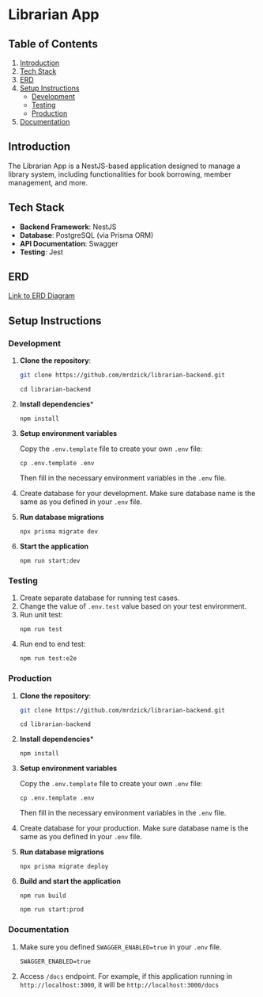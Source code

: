 # Librarian App

## Table of Contents

1. [Introduction](#introduction)
2. [Tech Stack](#tech-stack)
3. [ERD](#erd)
4. [Setup Instructions](#setup-instructions)
   - [Development](#development)
   - [Testing](#testing)
   - [Production](#production)
5. [Documentation](#documentation)

## Introduction

The Librarian App is a NestJS-based application designed to manage a library system, including functionalities for book borrowing, member management, and more.

## Tech Stack

- **Backend Framework**: NestJS
- **Database**: PostgreSQL (via Prisma ORM)
- **API Documentation**: Swagger
- **Testing**: Jest

## ERD


[Link to ERD Diagram](https://dbdiagram.io/d/Librarian-667bb48f9939893dae495a54)

## Setup Instructions

### Development

1. **Clone the repository**:
   ```bash
   git clone https://github.com/mrdzick/librarian-backend.git
   ```
   ```
   cd librarian-backend
   ```
2. **Install dependencies***
    ```
    npm install
    ```
3. **Setup environment variables**
  
    Copy the `.env.template` file to create your own `.env` file:
    ```
    cp .env.template .env
    ```
    Then fill in the necessary environment variables in the `.env` file.
4. Create database for your development. Make sure database name is the same as you defined in your `.env` file.
5. **Run database migrations**
    ```
    npx prisma migrate dev
    ```
6. **Start the application**
    ```
    npm run start:dev
    ```

### Testing
1. Create separate database for running test cases.
2. Change the value of `.env.test` value based on your test environment.
3. Run unit test:
    ```
    npm run test
    ```
4. Run end to end test:
    ```
    npm run test:e2e
    ```

### Production
1. **Clone the repository**:
   ```bash
   git clone https://github.com/mrdzick/librarian-backend.git
   ```
   ```
   cd librarian-backend
   ```
2. **Install dependencies***
    ```
    npm install
    ```
3. **Setup environment variables**
  
    Copy the `.env.template` file to create your own `.env` file:
    ```
    cp .env.template .env
    ```
    Then fill in the necessary environment variables in the `.env` file.
4. Create database for your production. Make sure database name is the same as you defined in your `.env` file.
5. **Run database migrations**
    ```
    npx prisma migrate deploy
    ```
6. **Build and start the application**
    ```
    npm run build
    ```
    ```
    npm run start:prod
    ```
### Documentation ###
1. Make sure you defined `SWAGGER_ENABLED=true` in your `.env` file.
    ```
    SWAGGER_ENABLED=true
    ```
2. Access `/docs` endpoint. For example, if this application running in `http://localhost:3000`, it will be `http://localhost:3000/docs`